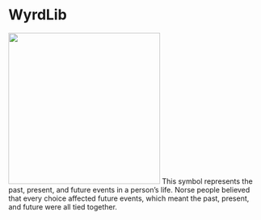 # WyrdLib
<img src='https://thoughtcatalog.files.wordpress.com/2018/08/webofwyrd1.jpg?w=1140&h=760&resize=1140,760&quality=95&strip=all&crop=1' width=300px height=300px>
This symbol represents the past, present, and future events in a person’s life. Norse people believed that every choice affected future events, which meant the past, present, and future were all tied together.
